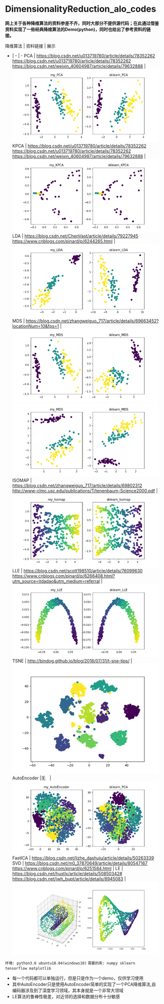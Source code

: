 # DimensionalityReduction_alo_codes

**网上关于各种降维算法的资料参差不齐，同时大部分不提供源代码；在此通过借鉴资料实现了一些经典降维算法的Demo(python)，同时也给出了参考资料的链接。**

降维算法 | 资料链接 | 展示
- | - | -
PCA | https://blog.csdn.net/u013719780/article/details/78352262 https://blog.csdn.net/u013719780/article/details/78352262 https://blog.csdn.net/weixin_40604987/article/details/79632888 |  ![PCA](codes/PCA/PCA.png)
KPCA | https://blog.csdn.net/u013719780/article/details/78352262 https://blog.csdn.net/u013719780/article/details/78352262 https://blog.csdn.net/weixin_40604987/article/details/79632888 | ![KPCA](codes/PCA/KPCA.png)
LDA | https://blog.csdn.net/ChenVast/article/details/79227945 https://www.cnblogs.com/pinard/p/6244265.html | ![LDA](codes/LDA/LDA.png)
MDS | https://blog.csdn.net/zhangweiguo_717/article/details/69663452?locationNum=10&fps=1 | ![MDS](codes/MDS/MDS_1.png) ![Tensor-MDS](codes/MDS/MDS_2.png)
ISOMAP | https://blog.csdn.net/zhangweiguo_717/article/details/69802312 http://www-clmc.usc.edu/publications/T/tenenbaum-Science2000.pdf | ![ISOMAP](codes/ISOMAP/Isomap.png)
LLE | https://blog.csdn.net/scott198510/article/details/76099630 https://www.cnblogs.com/pinard/p/6266408.html?utm_source=itdadao&utm_medium=referral | ![LLE](codes/LLE/LLE.png)
TSNE | http://bindog.github.io/blog/2018/07/31/t-sne-tips/ | ![TSNE](codes/T-SNE/T-SNE.png)
AutoEncoder |无　| ![AutoEncoder](codes/AutoEncoder/AutoEncoder.png)
FastICA | https://blog.csdn.net/lizhe_dashuju/article/details/50263339
SVD | https://blog.csdn.net/m0_37870649/article/details/80547167 https://www.cnblogs.com/pinard/p/6251584.html | 
LE | https://blog.csdn.net/hustlx/article/details/50850342# https://blog.csdn.net/jwh_bupt/article/details/8945083 | ![LE](codes/LE/LE.png)

`环境: python3.6 ubuntu18.04(windows10)`
`需要的库: numpy sklearn tensorflow matplotlib`
- 每一个代码都可以单独运行，但是只是作为一个demo，仅供学习使用
- 其中AutoEncoder只是使用AutoEncoder简单的实现了一个PCA降维算法,自编码器涉及到了深度学习领域，其本身就是一个非常大领域
- LE算法的鲁棒性极差，对近邻的选择和数据分布十分敏感